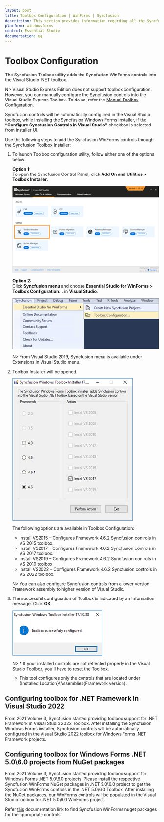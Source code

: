 ```yaml
---
layout: post
title: Toolbox Configuration | WinForms | Syncfusion
description: This section provides information regarding all the Syncfusion Essential Studio utilities and its usage
platform: windowsforms
control: Essential Studio
documentation: ug
---
```


# Toolbox Configuration

The Syncfusion Toolbox utility adds the Syncfusion WinForms controls into the Visual Studio .NET toolbox.

N> Visual Studio Express Edition does not support toolbox configuration. However, you can manually configure the Syncfusion controls into the Visual Studio Express Toolbox. To do so, refer the [Manual Toolbox Configuration](https://help.syncfusion.com/common/faq/how-to-configure-the-toolbox-of-visual-studio-manually).

Syncfusion controls will be automatically configured in the Visual Studio toolbox, while installing the Syncfusion Windows Forms installer, if the <b>“Configure Syncfusion Controls in Visual Studio”</b> checkbox is selected from installer UI.

Use the following steps to add the Syncfusion WinForms controls through the Syncfusion Toolbox Installer:

1. To launch Toolbox configuration utility, follow either one of the options below:

   **Option 1:**   
   To open the Syncfusion Control Panel, click **Add On and Utilities > Toolbox Installer**.
   
   ![Add On and Utilities](Toolbox-Configuration_images/Toolbox-Configuration_img1.png)
   
   **Option 2:**  
   Click **Syncfusion menu** and choose **Essential Studio for WinForms > Toolbox Configuration...** in **Visual Studio**.

   ![Toolbox Installer via Syncfusion menu](Toolbox-Configuration_images/Syncfusion_Menu_Toolbox.png)

   N> From Visual Studio 2019, Syncfusion menu is available under Extensions in Visual Studio menu.

2. Toolbox Installer will be opened.

   ![Toolbox Installer](Toolbox-Configuration_images/Toolbox-Configuration_img2.png)

   The following options are available in Toolbox Configuration:

   * Install VS2015 – Configures Framework 4.6.2 Syncfusion controls in VS 2015 toolbox.
   * Install VS2017 – Configures Framework 4.6.2 Syncfusion controls in VS 2017 toolbox.
   * Install VS2019 – Configures Framework 4.6.2 Syncfusion controls in VS 2019 toolbox.
   * Install VS2022 – Configures Framework 4.6.2 Syncfusion controls in VS 2022 toolbox.

    N> You can also configure Syncfusion controls from a lower version Framework assembly to higher version of Visual Studio.
   
3. The successful configuration of Toolbox is indicated by an Information message. Click **OK**.

   ![Toolbox Installer](Toolbox-Configuration_images/Toolbox-Configuration_img3.png)
   
   
   N> * If your installed controls are not reflected properly in the Visual Studio Toolbox, you'll have to reset the Toolbox. 
   * This tool configures only the controls that are located under {Installed Location}\Assemblies\{Framework version}.
   
## Configuring toolbox for .NET Framework in Visual Studio 2022   

From 2021 Volume 3, Syncfusion started providing toolbox support for .NET Framework in Visual Studio 2022 Toolbox. After installing the Syncfusion Windows Forms installer, Syncfusion controls will be automatically configured in the Visual Studio 2022 toolbox for Windows Forms .NET Framework projects.

## Configuring toolbox for Windows Forms .NET 5.0\6.0 projects from NuGet packages

From 2021 Volume 3, Syncfusion started providing toolbox support for Windows Forms .NET 5.0\6.0 projects. Please install the respective Syncfusion WinForms NuGet packages in .NET 5.0\6.0 project to get the Syncfusion WinForms controls in the .NET 5.0\6.0 Toolbox. After installing the NuGet packages, our WinForms controls will be populated in the Visual Studio toolbox for .NET 5.0\6.0 WinForms project.

Refer [this](https://help.syncfusion.com/windowsforms/add-syncfusion-controls) documentation link to find Syncfusion WinForms nuget packages for the appropriate controls.

